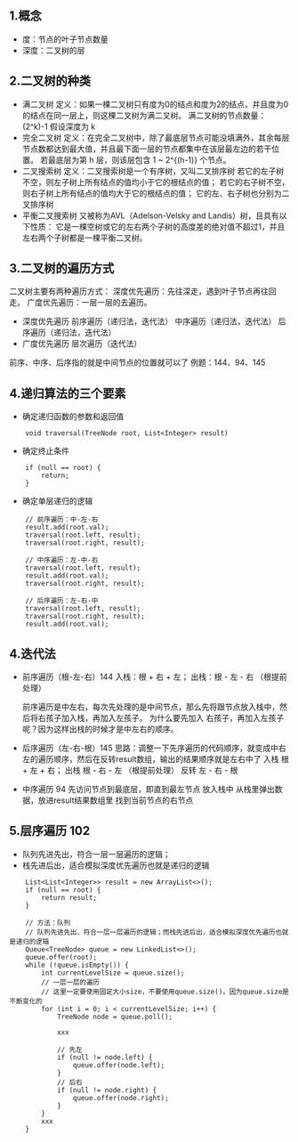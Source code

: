 ## 1.概念
+ 度：节点的叶子节点数量
+ 深度：二叉树的层

## 2.二叉树的种类
+ 满二叉树
    定义：如果一棵二叉树只有度为0的结点和度为2的结点，并且度为0的结点在同一层上，则这棵二叉树为满二叉树。
    满二叉树的节点数量：(2^k)-1  假设深度为 k
+ 完全二叉树
    定义：在完全二叉树中，除了最底层节点可能没填满外，其余每层节点数都达到最大值，并且最下面一层的节点都集中在该层最左边的若干位置。
    若最底层为第 h 层，则该层包含 1 ~ 2^{(h-1)}  个节点。
+ 二叉搜索树 
    定义：二叉搜索树是一个有序树，又叫二叉排序树
    若它的左子树不空，则左子树上所有结点的值均小于它的根结点的值；
    若它的右子树不空，则右子树上所有结点的值均大于它的根结点的值；
    它的左、右子树也分别为二叉排序树
+ 平衡二叉搜索树
    又被称为AVL（Adelson-Velsky and Landis）树，且具有以下性质：
    它是一棵空树或它的左右两个子树的高度差的绝对值不超过1，并且左右两个子树都是一棵平衡二叉树。
    
## 3.二叉树的遍历方式
二叉树主要有两种遍历方式：
深度优先遍历：先往深走，遇到叶子节点再往回走。
广度优先遍历：一层一层的去遍历。

+ 深度优先遍历
    前序遍历（递归法，迭代法）
    中序遍历（递归法，迭代法）
    后序遍历（递归法，迭代法）
+ 广度优先遍历
    层次遍历（迭代法）

前序、中序、后序指的就是中间节点的位置就可以了
例题：144、94、145

## 4.递归算法的三个要素
+ 确定递归函数的参数和返回值
````
    void traversal(TreeNode root, List<Integer> result)
````
+ 确定终止条件
````
    if (null == root) {
        return;
    }
````
+ 确定单层递归的逻辑
````
    // 前序遍历：中-左-右
    result.add(root.val);
    traversal(root.left, result);
    traversal(root.right, result);
    
    // 中序遍历：左-中-右
    traversal(root.left, result);
    result.add(root.val);
    traversal(root.right, result);
    
    // 后序遍历：左-右-中
    traversal(root.left, result);
    traversal(root.right, result);
    result.add(root.val);
````
## 4.迭代法
+ 前序遍历（根-左-右）144
    入栈：根 + 右 + 左；
    出栈：根 - 左 - 右 （根提前处理）
    
    前序遍历是中左右，每次先处理的是中间节点，那么先将跟节点放入栈中，然后将右孩子加入栈，再加入左孩子。
    为什么要先加入 右孩子，再加入左孩子呢？因为这样出栈的时候才是中左右的顺序。
+ 后序遍历（左-右-根）145
    思路：调整一下先序遍历的代码顺序，就变成中右左的遍历顺序，然后在反转result数组，输出的结果顺序就是左右中了
    入栈 根 + 左 + 右；
    出栈 根 - 右 - 左 （根提前处理）
    反转 左 - 右 - 根
+ 中序遍历  94
    先访问节点到最底层，即直到最左节点 放入栈中
    从栈里弹出数据，放进result结果数组里
    找到当前节点的右节点

## 5.层序遍历   102
+ 队列先进先出，符合一层一层遍历的逻辑；
+ 栈先进后出，适合模拟深度优先遍历也就是递归的逻辑
````
    List<List<Integer>> result = new ArrayList<>();
    if (null == root) {
        return result;
    }

    // 方法：队列
    // 队列先进先出，符合一层一层遍历的逻辑；而栈先进后出，适合模拟深度优先遍历也就是递归的逻辑
    Queue<TreeNode> queue = new LinkedList<>();
    queue.offer(root);
    while (!queue.isEmpty()) {
        int currentLevelSize = queue.size();
        // 一层一层的遍历
        // 这里一定要使用固定大小size，不要使用queue.size()，因为queue.size是不断变化的
        for (int i = 0; i < currentLevelSize; i++) {
            TreeNode node = queue.poll();
            
            xxx

            // 先左
            if (null != node.left) {
                queue.offer(node.left);
            }
            // 后右
            if (null != node.right) {
                queue.offer(node.right);
            }
        }
        xxx
    }

````